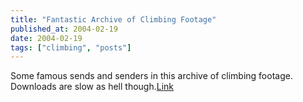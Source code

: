 ```yaml
---
title: "Fantastic Archive of Climbing Footage"
published_at: 2004-02-19
date: 2004-02-19
tags: ["climbing", "posts"]
---
```

Some famous sends and senders in this archive of climbing footage. Downloads are slow as hell though.[Link](http://www.zanik.pl/filmy/)  

[ ](http://secure.gangbangplayground.com/track/MTQyODoxNzoyMA/)[ ](http://secure.gapingangels.com/track/MTQyODoxNzo4/)[ ](http://secure.lesbianfanatics.com/track/MTQyODoxNzoyOQ/)[ ](http://secure.povblowjobs.com/track/MTQyODoxNzoyMg/)[ ](http://secure.rogueadventures.com/track/MTQyODoxNzoxNg/)[ ](http://secure.strapattackers.com/track/MTQyODoxNzozMA/)[ ](http://webmasters.animemoviepass.com/track/MTM1MToyOjc/)[ ](http://webmasters.asiamoviepass.com/track/MTM1MToyOjE/)[ ](http://webmasters.asianprego.com/track/MTM1MToyOjEx/)[ ](http://webmasters.asianropes.com/track/MTM1MToyOjg/)[ ](http://webmasters.brokebackasians.com/track/MTM1MToyOjEw/)[ ](http://webmasters.flip18.com/track/MTM1MToyOjk/)[ ](http://join.amazingblowjob.com/track/ODE2OjI6Ng/)[ ](http://join.dirtyhomemade.com/track/ODE2OjI6MTM/)[ ](http://join.lesbofever.com/track/ODE2OjI6MQ/)[ ](http://signup.brothasfuckteens.com/track/NDk5Nzo2Ojc/)[ ](http://signup.dirtymilfclub.com/track/NDk5Nzo2OjM/)[ ](http://signup.doitbiatch.com/track/NDk5Nzo2OjQ/)[ ](http://signup.mightyrods.com/track/NDk5Nzo2OjY/)[ ](http://signup.myhornyasians.com/track/NDk5Nzo2OjU/)[ ](http://in.asstoyedshemales.com/track/MjM5NzoyOjI/)[ ](http://in.hotshemalevideos.com/track/MjM5NzoyOjQ/)[ ](http://in.onlytgirls.com/track/MjM5NzoyOjE/)[ ](http://in.shemalerevenge.com/track/MjM5NzoyOjEx/)[ ](http://in.shemalesgetfucked.com/track/MjM5NzoyOjM/)[ ](http://in.thicknbusty.com/track/MjM5NzoyOjg/)[ ](http://secure.analacrobats.com/track/MTQyODoxNzo0OA/)[ ](http://secure.analcenterfolds.com/track/MTQyODoxNzozMQ/)[ ](http://secure.asscorruption.com/track/MTQyODoxNzoyNQ/)